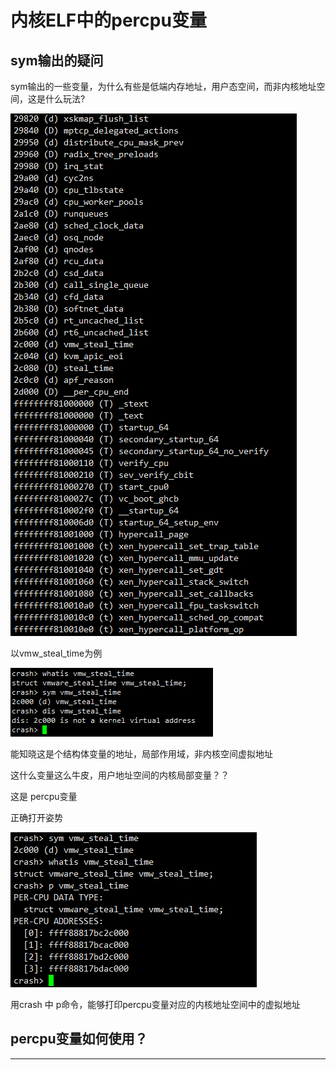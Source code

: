 # 内核ELF中的percpu变量

## sym输出的疑问

sym输出的一些变量，为什么有些是低端内存地址，用户态空间，而非内核地址空间，这是什么玩法?

![20220404_212417_63](image/20220404_212417_63.png)

以vmw_steal_time为例

![20220404_212532_40](image/20220404_212532_40.png)

能知晓这是个结构体变量的地址，局部作用域，非内核空间虚拟地址

这什么变量这么牛皮，用户地址空间的内核局部变量？？

这是 percpu变量


正确打开姿势


![20220404_212726_41](image/20220404_212726_41.png)

用crash 中 p命令，能够打印percpu变量对应的内核地址空间中的虚拟地址


## percpu变量如何使用？






---

